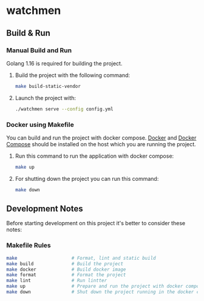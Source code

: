 # watchmen


## Build & Run

### Manual Build and Run

Golang 1.16 is required for building the project.

1. Build the project with the following command:
    ```bash
    make build-static-vendor
    ```

2. Launch the project with:
    ```bash
    ./watchmen serve --config config.yml
    ```


### Docker using Makefile

You can build and run the project with docker compose. [Docker](https://docs.docker.com/) and
[Docker Compose](https://docs.docker.com/compose/) should be installed on the host which you are running the project.

1. Run this command to run the application with docker compose:
    ```bash
    make up
    ```

2. For shutting down the project you can run this command:
    ```bash
    make down
    ```

## Development Notes
Before starting development on this project it's better to consider these notes:

### Makefile Rules
```bash
make                    # Format, lint and static build
make build              # Build the project
make docker             # Build docker image
make format             # Format the project
make lint               # Run lintter
make up                 # Prepare and run the project with docker compose
make down               # Shut down the project running in the docker compose
```

